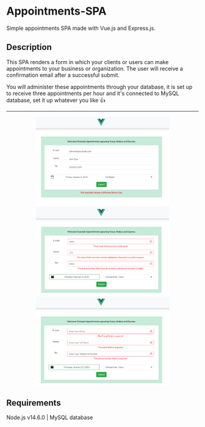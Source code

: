 # Appointments-SPA

Simple appointments SPA made with Vue.js and Express.js.

## Description

This SPA renders a form in which your clients or users can make appointments to your business or organization. The user will receive a confirmation email after a successful submit.

You will administer these appointments through your database, it is set up to receive three appointments per hour and it's connected to MySQL database, set it up whatever you like :thumbsup:

---
<p align="center">
  <img src="client\src\assets\screenshot(1).png" width="350" alt="screenshot">
  <img src="client\src\assets\screenshot(2).png" width="350" alt="screenshot">
  <img src="client\src\assets\screenshot(3).png" width="350" alt="screenshot">
</p>

## Requirements

Node.js v14.6.0 | MySQL database

<!-- ## Installation

```javascript
npm run install

npm run dev
cd client
npm run start
``` -->